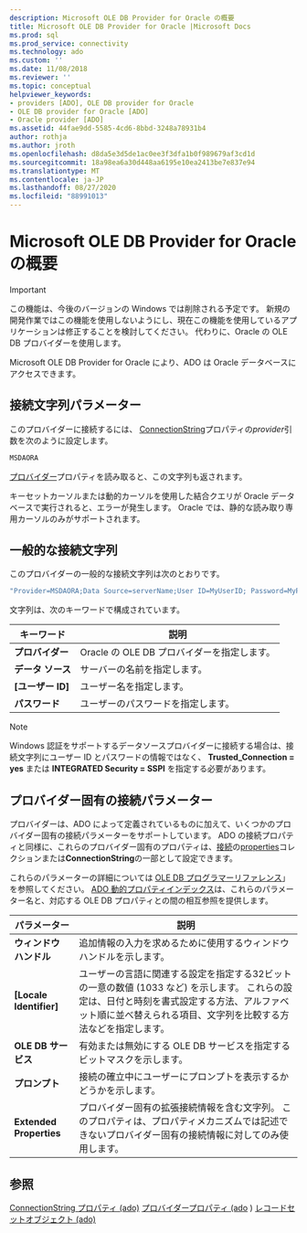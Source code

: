 ```yaml
---
description: Microsoft OLE DB Provider for Oracle の概要
title: Microsoft OLE DB Provider for Oracle |Microsoft Docs
ms.prod: sql
ms.prod_service: connectivity
ms.technology: ado
ms.custom: ''
ms.date: 11/08/2018
ms.reviewer: ''
ms.topic: conceptual
helpviewer_keywords:
- providers [ADO], OLE DB provider for Oracle
- OLE DB provider for Oracle [ADO]
- Oracle provider [ADO]
ms.assetid: 44fae9dd-5585-4cd6-8bbd-3248a78931b4
author: rothja
ms.author: jroth
ms.openlocfilehash: d8da5e3d5de1ac0ee3f3dfa1b0f989679af3cd1d
ms.sourcegitcommit: 18a98ea6a30d448aa6195e10ea2413be7e837e94
ms.translationtype: MT
ms.contentlocale: ja-JP
ms.lasthandoff: 08/27/2020
ms.locfileid: "88991013"
---
```

# <a name="microsoft-ole-db-provider-for-oracle-overview"></a>Microsoft OLE DB Provider for Oracle の概要
> [!IMPORTANT]
>  この機能は、今後のバージョンの Windows では削除される予定です。 新規の開発作業ではこの機能を使用しないようにし、現在この機能を使用しているアプリケーションは修正することを検討してください。 代わりに、Oracle の OLE DB プロバイダーを使用します。

 Microsoft OLE DB Provider for Oracle により、ADO は Oracle データベースにアクセスできます。

## <a name="connection-string-parameters"></a>接続文字列パラメーター
 このプロバイダーに接続するには、 [ConnectionString](../../reference/ado-api/connectionstring-property-ado.md)プロパティの*provider*引数を次のように設定します。

```vb
MSDAORA
```

 [プロバイダー](../../reference/ado-api/provider-property-ado.md)プロパティを読み取ると、この文字列も返されます。

 キーセットカーソルまたは動的カーソルを使用した結合クエリが Oracle データベースで実行されると、エラーが発生します。 Oracle では、静的な読み取り専用カーソルのみがサポートされます。

## <a name="typical-connection-string"></a>一般的な接続文字列
 このプロバイダーの一般的な接続文字列は次のとおりです。

```vb
"Provider=MSDAORA;Data Source=serverName;User ID=MyUserID; Password=MyPassword;"
```

 文字列は、次のキーワードで構成されています。

|キーワード|説明|
|-------------|-----------------|
|**プロバイダー**|Oracle の OLE DB プロバイダーを指定します。|
|**データ ソース**|サーバーの名前を指定します。|
|**[ユーザー ID]**|ユーザー名を指定します。|
|**パスワード**|ユーザーのパスワードを指定します。|

> [!NOTE]
>  Windows 認証をサポートするデータソースプロバイダーに接続する場合は、接続文字列にユーザー ID とパスワードの情報ではなく、 **Trusted_Connection = yes** または **INTEGRATED Security = SSPI** を指定する必要があります。

## <a name="provider-specific-connection-parameters"></a>プロバイダー固有の接続パラメーター
 プロバイダーは、ADO によって定義されているものに加えて、いくつかのプロバイダー固有の接続パラメーターをサポートしています。 ADO の接続プロパティと同様に、これらのプロバイダー固有のプロパティは、[接続](../../reference/ado-api/connection-object-ado.md)の[properties](../../reference/ado-api/properties-collection-ado.md)コレクションまたは**ConnectionString**の一部として設定できます。

 これらのパラメーターの詳細については [OLE DB プログラマーリファレンス](/previous-versions/windows/desktop/ms713643(v=vs.85))」を参照してください。 [ADO 動的プロパティインデックス](../../reference/ado-api/ado-dynamic-property-index.md)は、これらのパラメーター名と、対応する OLE DB プロパティとの間の相互参照を提供します。

|パラメーター|説明|
|---------------|-----------------|
|**ウィンドウ ハンドル**|追加情報の入力を求めるために使用するウィンドウハンドルを示します。|
|**[Locale Identifier]**|ユーザーの言語に関連する設定を指定する32ビットの一意の数値 (1033 など) を示します。 これらの設定は、日付と時刻を書式設定する方法、アルファベット順に並べ替えられる項目、文字列を比較する方法などを指定します。|
|**OLE DB サービス**|有効または無効にする OLE DB サービスを指定するビットマスクを示します。|
|**プロンプト**|接続の確立中にユーザーにプロンプトを表示するかどうかを示します。|
|**Extended Properties**|プロバイダー固有の拡張接続情報を含む文字列。 このプロパティは、プロパティメカニズムでは記述できないプロバイダー固有の接続情報に対してのみ使用します。|

## <a name="see-also"></a>参照
 [ConnectionString プロパティ (ado)](../../reference/ado-api/connectionstring-property-ado.md) [プロバイダープロパティ (ado](../../reference/ado-api/provider-property-ado.md) ) [レコードセットオブジェクト (ado)](../../reference/ado-api/recordset-object-ado.md)